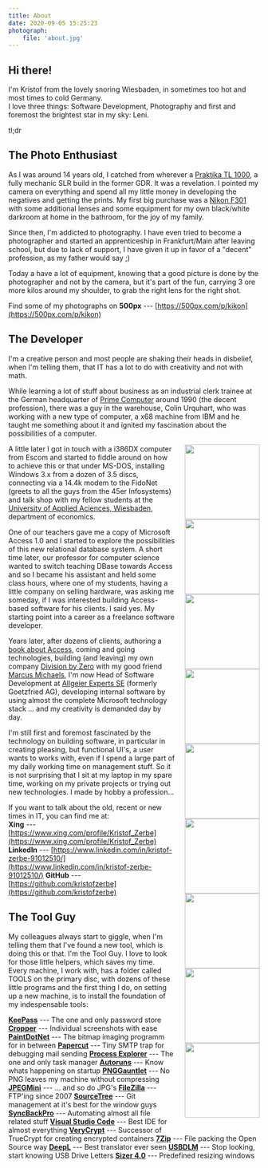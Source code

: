 ```yaml
---
title: About
date: 2020-09-05 15:25:23
photograph: 
    file: 'about.jpg'
---
```


<section>

# Hi there!

I'm Kristof from the lovely snoring Wiesbaden, in sometimes too hot and most times to cold Germany.  
I love three things: Software Development, Photography and first and foremost the brightest star in my sky: Leni.

tl;dr
</section>

<section>

# The Photo Enthusiast

As I was around 14 years old, I catched from wherever a [Praktika TL 1000](https://de.wikipedia.org/wiki/Praktica_Super_TL_500_und_Super_TL_1000), a fully mechanic SLR build in the former GDR. It was a revelation. I pointed my camera on everything and spend all my little money in developing the negatives and getting the prints. My first big purchase was a [Nikon F301](https://de.wikipedia.org/wiki/Nikon_F-301) with some additional lenses and some equipment for my own black/white darkroom at home in the  bathroom, for the joy of my family.

Since then, I'm addicted to photography. I have even tried to become a photographer and started an apprenticeship in Frankfurt/Main after leaving school, but due to lack of support, I have given it up in favor of a "decent" profession, as my father would say ;)

Today a have a lot of equipment, knowing that a good picture is done by the photographer and not by the camera, but it's part of the fun, carrying 3 ore more kilos around my shoulder, to grab the right lens for the right shot.

Find some of my photographs on **500px** --- [https://500px.com/p/kikon](https://500px.com/p/kikon)

</section>

<section>

# The Developer

I'm a creative person and most people are shaking their heads in disbelief, when I'm telling them, that IT has a lot to do with creativity and not with math.

While learning a lot of stuff about business as an industrial clerk trainee at the German headquarter of [Prime Computer](https://de.wikipedia.org/wiki/Prime_Computer) around 1990 (the decent profession), there was a guy in the warehouse, Colin Urquhart, who was working with a new type of computer, a x68 machine from IBM and he taught me something about it and ignited my fascination about the possibilities of a computer.

<div style="width: 150px; margin: 0 0 20px 20px; float: right">
<img src="logo-prime.png" style="width: 150px; float: left;" />
<img src="logo-seperator.png" style="width: 150px; float: left;" />
<img src="logo-fh-wiesbaden.png" style="width: 150px; float: left;" />
<img src="logo-seperator.png" style="width: 150px; float: left;" />
<img src="logo-division-by-zero.png" style="width: 150px; float: left;" />
<img src="logo-seperator.png" style="width: 150px; float: left;" />
<img src="logo-goetzfried.png" style="width: 150px; float: left;" />
<img src="logo-seperator.png" style="width: 150px; float: left;" />
<img src="logo-allgeier-experts.png" style="width: 150px; float: left;" />
</div>

A little later I got in touch with a i386DX computer from Escom and started to fiddle around on how to achieve this or that under MS-DOS, installing Windows 3.x from a dozen of 3.5 discs, connecting via a 14.4k modem to the FidoNet (greets to all the guys from the 45er Infosystems) and talk shop with my fellow students at the [University of Applied Aciences, Wiesbaden](https://de.wikipedia.org/wiki/Hochschule_RheinMain), department of economics.

One of our teachers gave me a copy of Microsoft Access 1.0 and I started to explore the possibilities of this new relational database system. A short time later, our professor for computer science wanted to switch teaching DBase towards Access and so I became his assistant and held some class hours, where one of my students, having a little company on selling hardware, was asking me someday, if I was interested building Access-based software for his clients. I said yes. My starting point into a career as a freelance software developer.

Years later, after dozens of clients, authoring a [book about Access](https://www.amazon.de/Das-Access-VBA-Codebook-Carsten-Grie%C3%9Fhammer/dp/3827319536), coming and going technologies, building (and leaving) my own company [Division by Zero](https://www.division-by-zero.de/) with my good friend [Marcus Michaels](https://de.linkedin.com/in/marcus-michaels-2896258a), I'm now Head of Software Development at [Allgeier Experts SE](https://allgeier-experts.com) (formerly Goetzfried AG), developing internal software by using almost the complete Microsoft technology stack ... and my creativity is demanded day by day.

I'm still first and foremost fascinated by the technology on building software, in particular in creating pleasing, but functional UI's, a user wants to works with, even if I spend a large part of my daily working time on management stuff. So it is not surprising that I sit at my laptop in my spare time, working on my private projects or trying out new technologies. I made by hobby a profession...

If you want to talk about the old, recent or new times in IT, you can find me at:  
**Xing** --- [https://www.xing.com/profile/Kristof_Zerbe](https://www.xing.com/profile/Kristof_Zerbe)
**LinkedIn** --- [https://www.linkedin.com/in/kristof-zerbe-91012510/](https://www.linkedin.com/in/kristof-zerbe-91012510/)
**GitHub** --- [https://github.com/kristofzerbe](https://github.com/kristofzerbe)

</section>

<section>

# The Tool Guy

My colleagues always start to giggle, when I'm telling them that I've found a new tool, which is doing this or that. I'm the Tool Guy. I love to look for those little helpers, which saves my time. Every machine, I work with, has a folder called TOOLS on the primary disc, with dozens of these little programs and the first thing I do, on setting up a new machine, is to install the foundation of my indespensable tools:

**[KeePass](https://keepass.info/)** --- The one and only password store
**[Cropper](https://github.com/brhinescot/Cropper)** --- Individual screenshots with ease
**[PaintDotNet](https://www.getpaint.net/)** --- The bitmap imaging programm for in between
**[Papercut](https://github.com/ChangemakerStudios/Papercut-SMTP)** --- Tiny SMTP trap for debugging mail sending
**[Process Explorer](https://docs.microsoft.com/en-us/sysinternals/downloads/process-explorer)** --- The one and only task manager
**[Autoruns](https://docs.microsoft.com/en-us/sysinternals/downloads/autoruns)** --- Know whats happening on startup
**[PNGGauntlet](https://pnggauntlet.com/)** --- No PNG leaves my machine without compressing
**[JPEGMini](https://www.jpegmini.com/)** --- ... and so do JPG's
**[FileZilla](https://filezilla-project.org/)** --- FTP'ing since 2007
**[SourceTree](https://www.sourcetreeapp.com/)** --- Git management at it's best for the window guys
**[SyncBackPro](https://www.2brightsparks.com/syncback/sbpro.html)** --- Automating almost all file related stuff
**[Visual Studio Code](https://code.visualstudio.com/)** --- Best IDE for almost everything
**[VeryCrypt](https://www.veracrypt.fr/en/Home.html)** --- Successor of TrueCrypt for creating encrypted containers
**[7Zip](https://www.7-zip.org/)** --- File packing the Open Source way
**[DeepL](https://www.deepl.com/translator)** --- Best translator ever seen
**[USBDLM](https://www.uwe-sieber.de/usbdlm_e.html)** --- Stop looking, start knowing USB Drive Letters
**[Sizer 4.0](http://www.brianapps.net/sizer4/)** --- Predefined resizing windows

</section>
